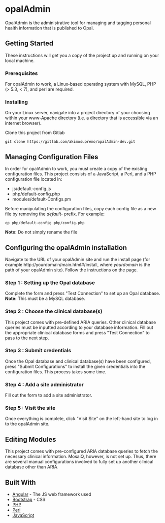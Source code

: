 # opalAdmin

OpalAdmin is the administrative tool for managing and tagging personal health information that is published to Opal. 

## Getting Started

These instructions will get you a copy of the project up and running on your local machine. 

### Prerequisites

For opalAdmin to work, a Linux-based operating system with MySQL, PHP (> 5.3, < 7), and perl are required. 

### Installing

On your Linux server, navigate into a project directory of your choosing within your www-Apache directory (i.e. a directory that is accessible via an internet browser). 

Clone this project from Gitlab

```
git clone https://gitlab.com/akimosupremo/opalAdmin-dev.git
```

## Managing Configuration Files

In order for opalAdmin to work, you must create a copy of the existing configuration files. 
This project consists of a JavaScript, a Perl, and a PHP configuration file located in:

* js/default-config.js
* php/default-config.php
* modules/default-Configs.pm

Before manipulating the configuration files, copy each config file as a new file by removing the *default-* prefix. For example:

```
cp php/default-config php/config.php
```
**Note:** Do not simply rename the file

## Configuring the opalAdmin installation

Navigate to the URL of your opalAdmin site and run the install page (for example http://yourdomain/main.html#/install, where *yourdomain* is the path of your opalAdmin site). Follow the instructions on the page.

### Step 1 : Setting up the Opal database

Complete the form and press "Test Connection" to set up an Opal database. **Note:** This must be a MySQL database. 

### Step 2 : Choose the clinical database(s)

This project comes with pre-defined ARIA queries. Other clinical database queries must be inputted according to your database information. Fill out the appropriate clinical database forms and press "Test Connection" to pass to the next step. 

### Step 3 : Submit credentials

Once the Opal database and clinical database(s) have been configured, press "Submit Configurations" to install the given credentials into the configuration files. This process takes some time. 

### Step 4 : Add a site administrator

Fill out the form to add a site administrator.

### Step 5 : Visit the site

Once everything is complete, click "Visit Site" on the left-hand site to log in to the opalAdmin site.

## Editing Modules

This project comes with pre-configured ARIA database queries to fetch the necessary clinical information. MosaiQ, however, is not set up. Thus, there are several manual configurations involved to fully set up another clinical database other than ARIA. 


## Built With

* [Angular](https://angularjs.org) - The JS web framework used
* [Bootstrap](http://getbootstrap.com) - CSS
* [PHP](http://php.net)
* [Perl](http://perldoc.perl.org) 
* [JavaScript](https://www.javascript.com) 
